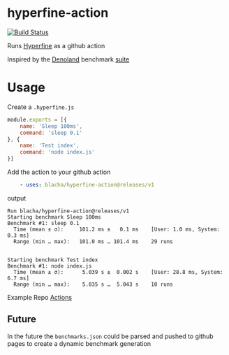 # hyperfine-action

[![Build Status](https://github.com/blacha/cogeotiff/workflows/Main/badge.svg)](https://github.com/blacha/cogeotiff/actions)


Runs [Hyperfine](https://github.com/sharkdp/hyperfine) as a github action


Inspired by the [Denoland](https://github.com/denoland/deno) benchmark [suite](https://deno.land/benchmarks.html)

# Usage

Create a `.hyperfine.js`

```javascript
module.exports = [{
    name: 'Sleep 100ms',
    command: 'sleep 0.1'
}, {
    name: 'Test index',
    command: 'node index.js'
}]
```

Add the action to your github action
```yaml
    - uses: blacha/hyperfine-action@releases/v1
```

output

```
Run blacha/hyperfine-action@releases/v1
Starting benchmark Sleep 100ms
Benchmark #1: sleep 0.1
  Time (mean ± σ):     101.2 ms ±   0.1 ms    [User: 1.0 ms, System: 0.3 ms]
  Range (min … max):   101.0 ms … 101.4 ms    29 runs


Starting benchmark Test index
Benchmark #1: node index.js
  Time (mean ± σ):      5.039 s ±  0.002 s    [User: 28.8 ms, System: 6.7 ms]
  Range (min … max):    5.035 s …  5.043 s    10 runs
```


Example Repo [Actions](https://github.com/blacha/hyperfine-action-test/actions)


## Future
In the future the `benchmarks.json` could be parsed and pushed to github pages to create a dynamic benchmark generation


